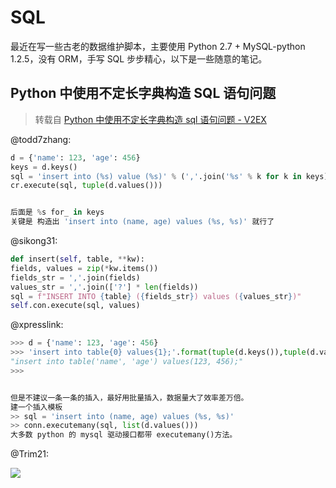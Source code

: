 # SQL

最近在写一些古老的数据维护脚本，主要使用 Python 2.7 + MySQL-python 1.2.5，没有 ORM，手写 SQL 步步精心，以下是一些随意的笔记。

## Python 中使用不定长字典构造 SQL 语句问题

> 转载自 [Python 中使用不定长字典构造 sql 语句问题 - V2EX](https://www.v2ex.com/t/656843)

@todd7zhang: 

``` python
d = {'name': 123, 'age': 456}
keys = d.keys()
sql = 'insert into (%s) value (%s)' % (','.join('%s' % k for k in keys), ','.join('%%s' for _ in keys))
cr.execute(sql, tuple(d.values()))


后面是 %s for_ in keys
关键是 构造出 'insert into (name, age) values (%s, %s)' 就行了

```

@sikong31:

``` python
def insert(self, table, **kw):
fields, values = zip(*kw.items())
fields_str = ','.join(fields)
values_str = ','.join(['?'] * len(fields))
sql = f"INSERT INTO {table} ({fields_str}) values ({values_str})"
self.con.execute(sql, values)
```

@xpresslink:
``` python
>>> d = {'name': 123, 'age': 456}
>>> 'insert into table{0} values{1};'.format(tuple(d.keys()),tuple(d.values()))
"insert into table('name', 'age') values(123, 456);"
>>>


但是不建议一条一条的插入，最好用批量插入，数据量大了效率差万倍。
建一个插入模板
>> sql = 'insert into (name, age) values (%s, %s)'
>> conn.executemany(sql, list(d.values()))
大多数 python 的 mysql 驱动接口都带 executemany()方法。

```

@Trim21:

![](https://tva4.sinaimg.cn/large/bd69bf14ly1gd8pov927oj21j01uydu0.jpg)

